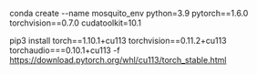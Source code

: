 conda create --name mosquito_env python=3.9 pytorch==1.6.0 torchvision==0.7.0 cudatoolkit=10.1

pip3 install torch==1.10.1+cu113 torchvision==0.11.2+cu113 torchaudio===0.10.1+cu113 -f https://download.pytorch.org/whl/cu113/torch_stable.html